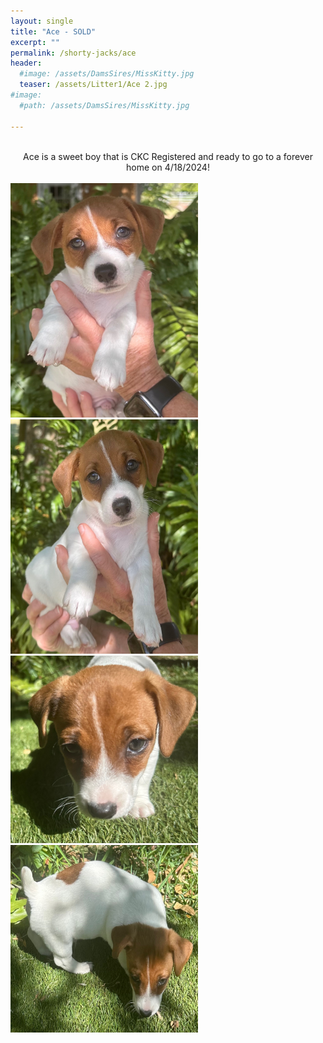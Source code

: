 ```yaml
---
layout: single
title: "Ace - SOLD"
excerpt: ""
permalink: /shorty-jacks/ace
header: 
  #image: /assets/DamsSires/MissKitty.jpg
  teaser: /assets/Litter1/Ace 2.jpg
#image:
  #path: /assets/DamsSires/MissKitty.jpg

---
```

 <br>
 <center>Ace is a sweet boy that is CKC Registered and ready to go to a forever home on 4/18/2024!</center>
<br>
 <img src="/assets/Litter1/Ace 1.jpg" alt="Ace1" style="width:300px;height:375px;">
 <img src="/assets/Litter1/Ace 2.jpg" alt="Ace1" style="width:300px;height:375px;">
 <img src="/assets/Litter1/Ace 5.jpg" alt="Ace1" style="width:300px;height:300px;">
 <img src="/assets/Litter1/Ace 3.jpg" alt="Ace1" style="width:300px;height:300px;">

